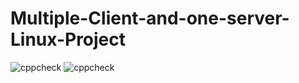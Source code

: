 # Multiple-Client-and-one-server-Linux-Project

![cppcheck](https://github.com/99002500/Multiple-Client-and-one-server-Linux-Project/workflows/cppcheck/badge.svg)  ![cppcheck](https://github.com/99002500/Multiple-Client-and-one-server-Linux-Project/workflows/cppcheck/badge.svg)
